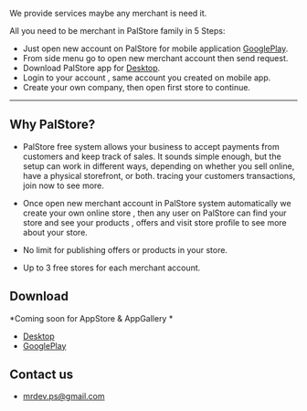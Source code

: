 
We provide services maybe any merchant is need it.

All you need to be merchant in PalStore family in 5 Steps:
 
 - Just open new account on PalStore for mobile application [GooglePlay](https://play.google.com/store/apps/details?id=com.mrDev.mobile.palStore). 
 - From side menu go to open new merchant account then send request.
 - Download PalStore app for [Desktop](https://drive.google.com/file/d/1bATuJrnz4sJmV0M6TLx6qG-U-Sxrduti/view).
 - Login to your account , same account you created on mobile app.
 - Create your own company, then open first store to continue.

-----------------------------------------------------------------------------------

## Why PalStore?

 - PalStore free system allows your business to accept payments from customers and keep track of sales. It sounds simple enough, but the setup can work in different ways, depending on whether you sell online, have a physical storefront, or both. tracing your customers transactions, join now to see more.

 - Once open new merchant account in PalStore system automatically we create your own online store , then any user on PalStore can find your store and see your products , offers and visit store profile to see more about your store.

 - No limit for publishing offers or products in your store.

 - Up to 3 free stores for each merchant account.


## Download

*Coming soon for AppStore & AppGallery *

- [Desktop](https://drive.google.com/file/d/1bATuJrnz4sJmV0M6TLx6qG-U-Sxrduti/view)
- [GooglePlay](https://play.google.com/store/apps/details?id=com.mrDev.mobile.palStore)




## Contact us
  - [mrdev.ps@gmail.com](mailto:mrdev.ps@gmail.com) 